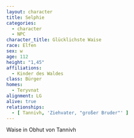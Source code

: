 ```yaml
---
layout: character
title: Selphie
categories:
  - character
  - NPC
character_title: Glücklichste Waise
race: Elfen
sex: w
age: 112
height: "1,45"
affiliations:
  - Kinder des Waldes
class: Bürger
homes:
  - Teryvnat
alignment: LG
alive: true
relationships:
  - [ Tannivh, 'Ziehvater, "großer Bruder"' ]
---
```


Waise in Obhut von Tannivh

